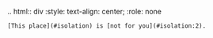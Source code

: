 .. html:: div
	:style: text-align: center;
	:role: none

	[This place](#isolation) is [not for you](#isolation:2).
